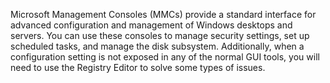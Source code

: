 Microsoft Management Consoles (MMCs) provide a standard interface for advanced configuration and management of Windows desktops and servers. You can use these consoles to manage security settings, set up scheduled tasks, and manage the disk subsystem. Additionally, when a configuration setting is not exposed in any of the normal GUI tools, you will need to use the Registry Editor to solve some types of issues.
